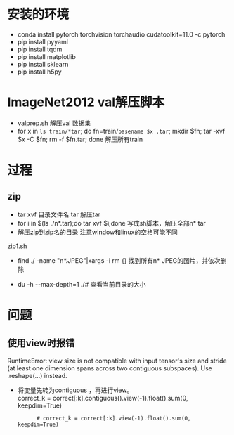 # 安装的环境
- conda install pytorch torchvision torchaudio cudatoolkit=11.0 -c pytorch
- pip install pyyaml
- pip install tqdm
- pip install matplotlib
- pip install sklearn
- pip install h5py
# ImageNet2012 val解压脚本
- valprep.sh  解压val 数据集
- for x in `ls train/*tar`; do fn=train/`basename $x .tar`; mkdir $fn; tar -xvf $x -C $fn; rm -f $fn.tar; done 解压所有train



# 过程
## zip
- tar xvf 目录文件名.tar 解压tar
- for i in $(ls ./n*.tar);do tar xvf $i;done 写成sh脚本，解压全部n* tar
- 解压zip到zip名的目录 注意window和linux的空格可能不同

zip1.sh
- find ./ -name "n*.JPEG"|xargs -i rm {} 找到所有n* JPEG的图片，并依次删除


- du -h --max-depth=1 ./# 查看当前目录的大小
# 问题
## 使用view时报错
RuntimeError: view size is not compatible with input tensor's size and stride (at least one dimension spans across two contiguous subspaces). Use .reshape(...) instead.
- 将变量先转为contiguous ，再进行view。  
            correct_k = correct[:k].contiguous().view(-1).float().sum(0, keepdim=True)
            
            # correct_k = correct[:k].view(-1).float().sum(0, keepdim=True)
